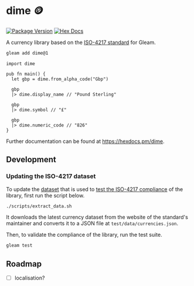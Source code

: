 # dime :coin:

[![Package Version](https://img.shields.io/hexpm/v/dime)](https://hex.pm/packages/dime)
[![Hex Docs](https://img.shields.io/badge/hex-docs-ffaff3)](https://hexdocs.pm/dime/)

A currency library based on the [ISO-4217 standard](https://en.wikipedia.org/wiki/ISO_4217) for Gleam.

```sh
gleam add dime@1
```

```gleam
import dime

pub fn main() {
  let gbp = dime.from_alpha_code("Gbp")

  gbp
  |> dime.display_name // "Pound Sterling"

  gbp
  |> dime.symbol // "£"

  gbp
  |> dime.numeric_code // "826"
}
```

Further documentation can be found at <https://hexdocs.pm/dime>.

## Development

### Updating the ISO-4217 dataset

To update the [dataset](test/data/currencies.json) that is used to [test the ISO-4217 compliance](test/iso_4217_test.gleam) of the library,
first run the script below.

```sh
./scripts/extract_data.sh
```

It downloads the latest currency dataset from the website of the standard's maintainer
and converts it to a JSON file at `test/data/currencies.json`.

Then, to validate the compliance of the library, run the test suite.

```sh
gleam test
```

## Roadmap

- [ ] localisation?
